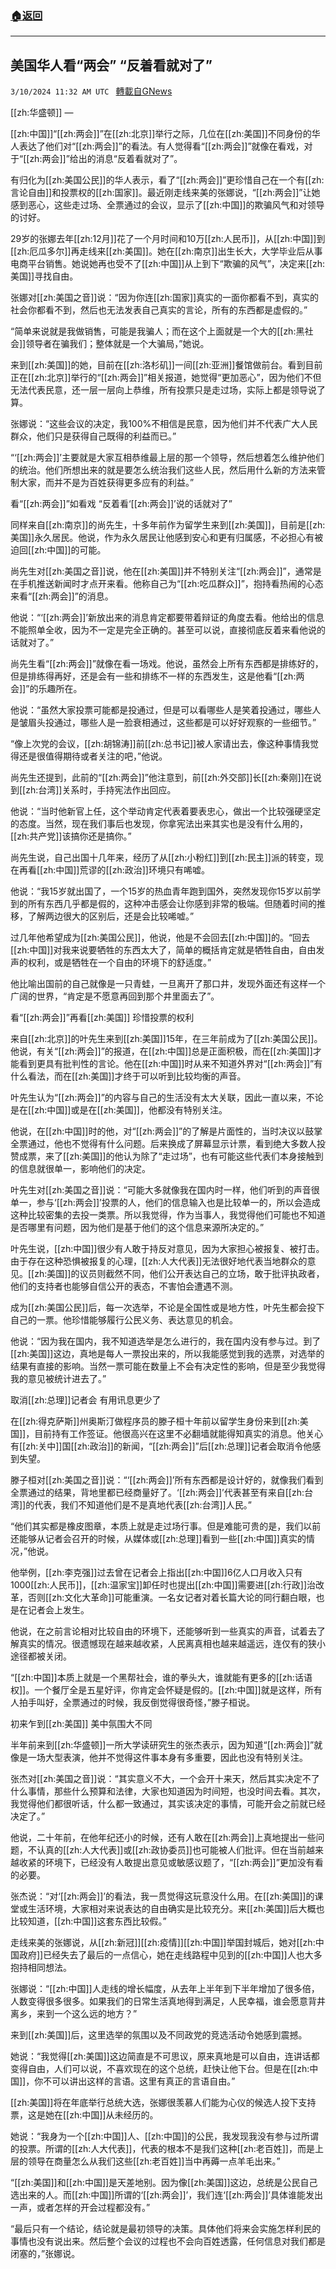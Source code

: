 ###  [:house:返回](README.md)
---


## 美国华人看“两会” “反着看就对了”
`3/10/2024 11:32 AM UTC ` [轉載自GNews](https://gnews.org/articles/2381672)

[[zh:华盛顿]] — 

[[zh:中国]]“[[zh:两会]]”在[[zh:北京]]举行之际，几位在[[zh:美国]]不同身份的华人表达了他们对“[[zh:两会]]”的看法。有人觉得看“[[zh:两会]]”就像在看戏，对于“[[zh:两会]]”给出的消息“反着看就对了”。

有归化为[[zh:美国公民]]的华人表示，看了“[[zh:两会]]”更珍惜自己在一个有[[zh:言论自由]]和投票权的[[zh:国家]]。最近刚走线来美的张娜说，“[[zh:两会]]”让她感到恶心，这些走过场、全票通过的会议，显示了[[zh:中国]]的欺骗风气和对领导的讨好。

29岁的张娜去年[[zh:12月]]花了一个月时间和10万[[zh:人民币]]，从[[zh:中国]]到[[zh:厄瓜多尔]]再走线来[[zh:美国]]。她在[[zh:南京]]出生长大，大学毕业后从事电商平台销售。她说她再也受不了[[zh:中国]]从上到下“欺骗的风气”，决定来[[zh:美国]]寻找自由。

张娜对[[zh:美国之音]]说：“因为你连[[zh:国家]]真实的一面你都看不到，真实的社会你都看不到，然后也无法发表自己真实的言论，所有的东西都是虚假的。”

“简单来说就是我做销售，可能是我骗人；而在这个上面就是一个大的[[zh:黑社会]]领导者在骗我们；整体就是一个大骗局，”她说。

来到[[zh:美国]]的她，目前在[[zh:洛杉矶]]一间[[zh:亚洲]]餐馆做前台。看到目前正在[[zh:北京]]举行的“[[zh:两会]]”相关报道，她觉得“更加恶心”，因为他们不但无法代表民意，还一层一层向上恭维，所有投票只是走过场，实际上都是领导说了算。

张娜说：“这些会议的决定，我100%不相信是民意，因为他们并不代表广大人民群众，他们只是获得自己既得的利益而已。”

“‘[[zh:两会]]’主要就是大家互相恭维最上层的那一个领导，然后想着怎么维护他们的统治。他们所想出来的就是要怎么统治我们这些人民，然后用什么新的方法来管制大家，而并不是为百姓获得更多应有的利益。”

看“[[zh:两会]]”如看戏 “反着看‘[[zh:两会]]’说的话就对了”

同样来自[[zh:南京]]的尚先生，十多年前作为留学生来到[[zh:美国]]，目前是[[zh:美国]]永久居民。他说，作为永久居民让他感到安心和更有归属感，不必担心有被迫回[[zh:中国]]的可能。

尚先生对[[zh:美国之音]]说，他在[[zh:美国]]并不特别关注“[[zh:两会]]”，通常是在手机推送新闻时才点开来看。他称自己为“[[zh:吃瓜群众]]”，抱持看热闹的心态来看“[[zh:两会]]”的消息。

他说：“‘[[zh:两会]]’新放出来的消息肯定都要带着辩证的角度去看。他给出的信息不能照单全收，因为不一定是完全正确的。甚至可以说，直接彻底反着来看他说的话就对了。”

尚先生看“[[zh:两会]]”就像在看一场戏。他说，虽然会上所有东西都是排练好的，但是排练得再好，还是会有一些和排练不一样的东西发生，这是他看“[[zh:两会]]”的乐趣所在。

他说：“虽然大家投票可能都是投通过，但是可以看哪些人是笑着投通过，哪些人是皱眉头投通过，哪些人是一脸衰相通过，这些都是可以好好观察的一些细节。”

“像上次党的会议，[[zh:胡锦涛]]前[[zh:总书记]]被人家请出去，像这种事情我觉得还是很值得期待或者关注的吧，”他说。

尚先生还提到，此前的“[[zh:两会]]”他注意到，前[[zh:外交部]]长[[zh:秦刚]]在说到[[zh:台湾]]关系时，手持宪法作出回应。

他说：“当时他新官上任，这个举动肯定代表着要表忠心，做出一个比较强硬坚定的态度。当然，现在我们事后也发现，你拿宪法出来其实也是没有什么用的，[[zh:共产党]]该搞你还是搞你。”

尚先生说，自己出国十几年来，经历了从[[zh:小粉红]]到[[zh:民主]]派的转变，现在再看[[zh:中国]]荒谬的[[zh:政治]]环境只有唏嘘。

他说：“我15岁就出国了，一个15岁的热血青年跑到国外，突然发现你15岁以前学到的所有东西几乎都是假的，这种冲击感会让你感到非常的极端。但随着时间的推移，了解两边很大的区别后，还是会比较唏嘘。”

过几年他希望成为[[zh:美国公民]]，他说，他是不会回去[[zh:中国]]的。“回去[[zh:中国]]对我来说要牺牲的东西太大了，简单的概括肯定就是牺牲自由，自由发声的权利，或是牺牲在一个自由的环境下的舒适度。”

他比喻出国前的自己就像是一只青蛙，一旦离开了那口井，发现外面还有这样一个广阔的世界，“肯定是不愿意再回到那个井里面去了”。

看“[[zh:两会]]”再看[[zh:美国]] 珍惜投票的权利

来自[[zh:北京]]的叶先生来到[[zh:美国]]15年，在三年前成为了[[zh:美国公民]]。他说，有关“[[zh:两会]]”的报道，在[[zh:中国]]总是正面积极，而在[[zh:美国]]才能看到更具有批判性的言论。他在[[zh:中国]]时从来不知道外界对“[[zh:两会]]”有什么看法，而在[[zh:美国]]才终于可以听到比较均衡的声音。

叶先生认为“[[zh:两会]]”的内容与自己的生活没有太大关联，因此一直以来，不论是在[[zh:中国]]或是在[[zh:美国]]，他都没有特别关注。

他说，在[[zh:中国]]时的他，对“[[zh:两会]]”的了解是片面性的，当时决议以鼓掌全票通过，他也不觉得有什么问题。后来换成了屏幕显示计票，看到绝大多数人投赞成票，来了[[zh:美国]]的他认为除了“走过场”，也有可能这些代表们本身接触到的信息就很单一，影响他们的决定。

叶先生对[[zh:美国之音]]说：“可能大多就像我在国内时一样，他们听到的声音很单一，参与‘[[zh:两会]]’投票的人，他们的信息输入也是比较单一的，所以会造成这种比较密集的去投一类票。所以我觉得，作为当事人，我觉得他们可能也不知道是否哪里有问题，因为他们是基于他们的这个信息来源所决定的。”

叶先生说，[[zh:中国]]很少有人敢于持反对意见，因为大家担心被报复、被打击。由于存在这种恐惧被报复的心理，[[zh:人大代表]]无法很好地代表当地群众的意见。[[zh:美国]]的议员则截然不同，他们公开表达自己的立场，敢于批评执政者，他们的支持者也能够自信公开的表态，不害怕会遭遇不测。

成为[[zh:美国公民]]后，每一次选举，不论是全国性或是地方性，叶先生都会投下自己的一票。他珍惜能够履行公民义务、表达意见的机会。

他说：“因为我在国内，我不知道选举是怎么进行的，我在国内没有参与过。到了[[zh:美国]]这边，真地是每人一票投出来的，所以我能感觉到我的选票，对选举的结果有直接的影响。当然一票可能在数量上不会有决定性的影响，但是至少我觉得我的意见被统计进去了。”

取消[[zh:总理]]记者会 有用讯息更少了

在[[zh:得克萨斯]]州奥斯汀做程序员的滕子桓十年前以留学生身份来到[[zh:美国]]，目前持有工作签证。他很高兴在这里不必翻墙就能得知真实的消息。他关心有[[zh:关中]]国[[zh:政治]]的新闻，“[[zh:两会]]”后[[zh:总理]]记者会取消令他感到失望。

滕子桓对[[zh:美国之音]]说：“‘[[zh:两会]]’所有东西都是设计好的，就像我们看到全票通过的结果，背地里都已经商量好了。‘[[zh:两会]]’代表甚至有来自[[zh:台湾]]的代表，我们不知道他们是不是真地代表[[zh:台湾]]人民。”

“他们其实都是橡皮图章，本质上就是走过场行事。但是难能可贵的是，我们以前还能够从记者会召开的时候，从媒体或[[zh:总理]]看到一些[[zh:中国]]真实的情况，”他说。

他举例，[[zh:李克强]]过去曾在记者会上指出[[zh:中国]]6亿人口月收入只有1000[[zh:人民币]]，[[zh:温家宝]]卸任时也提出[[zh:中国]]需要进[[zh:行政]]治改革，否则[[zh:文化大革命]]可能重演。一名女记者对着长篇大论的同行翻白眼，也是在记者会上发生。

他说，在之前言论相对比较自由的环境下，还能够听到一些真实的声音，试着去了解真实的情况。很遗憾现在越来越收紧，人民离真相也越来越遥远，连仅有的狭小途径都被关闭。

“[[zh:中国]]本质上就是一个黑帮社会，谁的拳头大，谁就能有更多的[[zh:话语权]]。一个餐厅全是五星好评，你肯定会怀疑是假的。[[zh:中国]]就是这样，所有人拍手叫好，全票通过的时候，我反倒觉得很奇怪，”滕子桓说。

初来乍到[[zh:美国]] 美中氛围大不同

半年前来到[[zh:华盛顿]]一所大学读研究生的张杰表示，因为知道“[[zh:两会]]”就像是一场大型表演，他并不觉得这件事本身有多重要，因此也没有特别关注。

张杰对[[zh:美国之音]]说：“其实意义不大，一个会开十来天，然后其实决定不了什么事情，那些什么预算和法律，大家也知道因为时间短，也没时间去看。其次，我觉得他们都很听话，什么都一致通过，其实该决定的事情，可能开会之前就已经决定了。”

他说，二十年前，在他年纪还小的时候，还有人敢在[[zh:两会]]上真地提出一些问题，不认真的[[zh:人大代表]]或[[zh:政协委员]]也可能被人们批评。但在当前越来越收紧的环境下，已经没有人敢提出意见或敏感议题了，“[[zh:两会]]”更加没有看的必要。

张杰说：“对‘[[zh:两会]]’的看法，我一贯觉得这玩意没什么用。在[[zh:美国]]的课堂或生活环境，大家相对来说表达的自由确实是比较充分。来[[zh:美国]]后大概也比较知道，[[zh:中国]]这套东西比较假。”

走线来美的张娜说，从[[zh:新冠]][[zh:疫情]][[zh:中国]]举国封城后，她对[[zh:中国政府]]已经失去了最后的一点信心，她在走线路程中见到的[[zh:中国]]人也大多抱持相同想法。

张娜说：“[[zh:中国]]人走线的增长幅度，从去年上半年到下半年增加了很多倍，人数变得很多很多。如果我们的日常生活真地得到满足，人民幸福，谁会愿意背井离乡，来到一个这么远的地方？”

来到[[zh:美国]]后，这里选举的氛围以及不同政党的竞选活动令她感到震撼。

她说：“我觉得[[zh:美国]]这边简直是不可思议，原来真地是可以自由，连讲话都变得自由，人们可以说，不喜欢现在的这个总统，赶快让他下台。但是在[[zh:中国]]，你不可以讲出这样的言语。这里有真正的言语自由。”

[[zh:美国]]将在年底举行总统大选，张娜很羡慕人们能为心仪的候选人投下支持票，这是她在[[zh:中国]]从未经历的。

她说：“我身为一个[[zh:中国]]人、[[zh:中国]]的公民，我发现我没有参与过所谓的投票。所谓的[[zh:人大代表]]，代表的根本不是我们这种[[zh:老百姓]]，而是上层的领导在商量怎么从我们这些[[zh:老百姓]]当中再薅一点羊毛出来。”

“[[zh:美国]]和[[zh:中国]]是天差地别。因为像[[zh:美国]]这边，总统是公民自己选出来的人。而[[zh:中国]]所谓的‘[[zh:两会]]’，我们连‘[[zh:两会]]’具体谁能发出一声，或者怎样的开会过程都没有。”

“最后只有一个结论，结论就是最初领导的决策。具体他们将来会实施怎样利民的事情也没有说出来。然后整个会议的过程也不会向百姓透露，任何信息对我们都是闭塞的，”张娜说。
